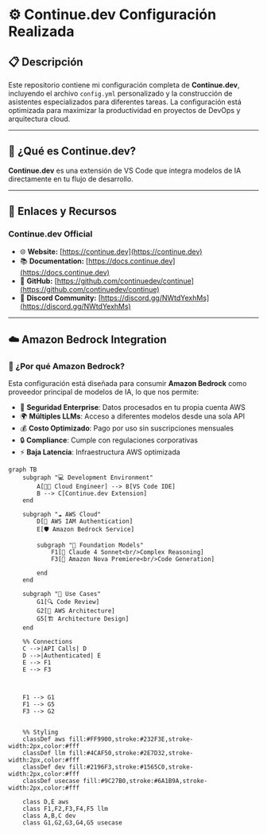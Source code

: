 # ⚙️ Continue.dev Configuración Realizada

## 📋 Descripción

Este repositorio contiene mi configuración completa de **Continue.dev**, incluyendo el archivo `config.yml` personalizado y la construcción de asistentes especializados para diferentes tareas. La configuración está optimizada para maximizar la productividad en proyectos de DevOps y arquitectura cloud.

---

## 🎯 ¿Qué es Continue.dev?

**Continue.dev** es una extensión de VS Code que integra modelos de IA directamente en tu flujo de desarrollo.

---

## 🔗 Enlaces y Recursos

### **Continue.dev Official**
- 🌐 **Website:** [https://continue.dev](https://continue.dev)
- 📚 **Documentation:** [https://docs.continue.dev](https://docs.continue.dev)
- 🐙 **GitHub:** [https://github.com/continuedev/continue](https://github.com/continuedev/continue)
- 💬 **Discord Community:** [https://discord.gg/NWtdYexhMs](https://discord.gg/NWtdYexhMs)

---

## ☁️ Amazon Bedrock Integration

### **🚀 ¿Por qué Amazon Bedrock?**

Esta configuración está diseñada para consumir **Amazon Bedrock** como proveedor principal de modelos de IA, lo que nos permite:

- 🔐 **Seguridad Enterprise**: Datos procesados en tu propia cuenta AWS
- 🌍 **Múltiples LLMs**: Acceso a diferentes modelos desde una sola API
- 💰 **Costo Optimizado**: Pago por uso sin suscripciones mensuales
- 🔒 **Compliance**: Cumple con regulaciones corporativas
- ⚡ **Baja Latencia**: Infraestructura AWS optimizada

```mermaid
graph TB
    subgraph "💻 Development Environment"
        A[👨‍💻 Cloud Engineer] --> B[VS Code IDE]
        B --> C[Continue.dev Extension]
    end
    
    subgraph "☁️ AWS Cloud"
        D[🔐 AWS IAM Authentication]
        E[🛡️ Amazon Bedrock Service]
        
        subgraph "🤖 Foundation Models"
            F1[🧠 Claude 4 Sonnet<br/>Complex Reasoning]
            F3[🦙 Amazon Nova Premiere<br/>Code Generation]

        end
    end
    
    subgraph "🎯 Use Cases"
        G1[🔍 Code Review]
        G2[🧪 AWS Architecture]
        G5[🏗️ Architecture Design]
    end
    
    %% Connections
    C -->|API Calls| D
    D -->|Authenticated| E
    E --> F1
    E --> F3


    
    F1 --> G1
    F1 --> G5
    F3 --> G2

    
    %% Styling
    classDef aws fill:#FF9900,stroke:#232F3E,stroke-width:2px,color:#fff
    classDef llm fill:#4CAF50,stroke:#2E7D32,stroke-width:2px,color:#fff
    classDef dev fill:#2196F3,stroke:#1565C0,stroke-width:2px,color:#fff
    classDef usecase fill:#9C27B0,stroke:#6A1B9A,stroke-width:2px,color:#fff
    
    class D,E aws
    class F1,F2,F3,F4,F5 llm
    class A,B,C dev
    class G1,G2,G3,G4,G5 usecase
```

